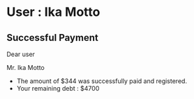 User : Ika Motto
=============

Successful Payment
---------------------

Dear user

Mr. Ika Motto

* The amount of $344 was successfully paid and registered.
*  Your remaining debt : $4700

  
  
  ##
